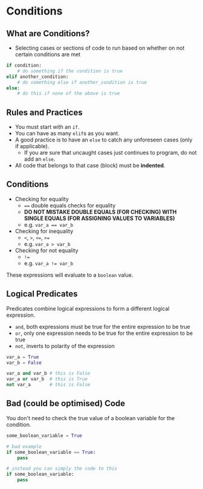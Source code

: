 # Conditions

## What are Conditions?

- Selecting cases or sections of code to run based on whether on not certain conditions are met

```py
if condition:
    # do something if the condition is true
elif another_condition:
    # do something else if another_condition is true
else:
    # do this if none of the above is true
```

## Rules and Practices

- You must start with an `if`.
- You can have as many `elif`s as you want.
- A good practice is to have an `else` to catch any unforeseen cases (only if applicable).
    - If you are sure that uncaught cases just continues to program, do not add an `else`.
- All code that belongs to that case (block) must be **indented**.

## Conditions

- Checking for equality
    - `==` double equals checks for equality
    - **DO NOT MISTAKE DOUBLE EQUALS (FOR CHECKING) WITH SINGLE EQUALS (FOR ASSIGNING VALUES TO VARIABLES)**
    - e.g. `var_a == var_b`
- Checking for inequality
    - `<`, `>`, `<=`, `>=`
    - e.g. `var_a > var_b`
- Checking for not equality
    - `!=`
    - e.g. `var_a != var_b`

These expressions will evaluate to a `boolean` value.

## Logical Predicates

Predicates combine logical expressions to form a different logical expression.

- `and`, both expressions must be true for the entire expression to be true
- `or`, only one expression needs to be true for the entire expression to be true
- `not`, inverts to polarity of the expression

```py
var_a = True
var_b = False

var_a and var_b # this is False
var_a or var_b  # this is True
not var_a       # this is False
```

## Bad (could be optimised) Code

You don't need to check the true value of a boolean variable for the condition.
```py
some_boolean_variable = True

# bad example
if some_boolean_variable == True:
    pass

# instead you can simply the code to this
if some_boolean_variable:
    pass
```
